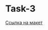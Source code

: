 # Task-3

[Ссылка на макет](https://www.figma.com/file/bhvni8ZAAwV7tKQ7rOaW3n/Free-Travel-Design-Template-(Community)?node-id=0%3A1&mode=dev "Ссылка на макет")
